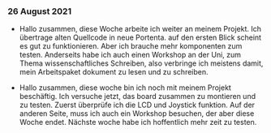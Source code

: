 ### 26 August 2021

- Hallo zusammen, diese Woche arbeite ich weiter an meinem Projekt. Ich übertrage alten Quellcode in neue Portenta. auf den ersten Blick scheint es gut zu funktionieren. Aber ich brauche mehr komponenten zum testen. Anderseits habe ich auch einen Workshop an der Uni, zum Thema wissenschaftliches Schreiben, also verbringe ich meistens damit, mein Arbeitspaket dokument zu lesen und zu schreiben.

- Hallo zusammen, diese woche bin ich noch mit meinem Projekt beschäftig. Ich versuche jetzt, das board zusammen zu montieren und zu testen. Zuerst überprüfe ich die LCD und Joystick funktion. Auf der anderen Seite, muss ich auch ein Workshop besuchen, der aber diese Woche endet.  Nächste woche habe ich hoffentlich mehr zeit zu testen.